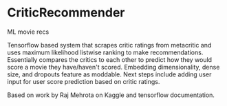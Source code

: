 # CriticRecommender
ML movie recs
 
Tensorflow based system that scrapes critic ratings from metacritic and uses maximum likelihood listwise ranking to make recommendations. 
Essentially compares the critics to each other to predict how they would score a movie they have/haven't scored.
Embedding dimensionality, dense size, and dropouts feature as moddable.
Next steps include adding user input for user score prediction based on critic ratings.

Based on work by Raj Mehrota on Kaggle and tensorflow documentation.
